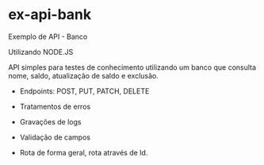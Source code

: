 # ex-api-bank
Exemplo de API - Banco

Utilizando NODE.JS

API simples para testes de conhecimento utilizando um banco que consulta nome, saldo, atualização de saldo e exclusão.

- Endpoints: POST, PUT, PATCH, DELETE
- Tratamentos de erros
- Gravações de logs
- Validação de campos

- Rota de forma geral, rota através de Id.

